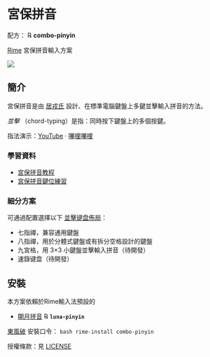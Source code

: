 # 宮保拼音

配方： ℞ **combo-pinyin**

[Rime](https://rime.im) 宮保拼音輸入方案

![](https://github.com/rime/home/blob/master/images/combo-pinyin-v3/combo-pinyin-logo.png)

## 簡介

宮保拼音是由 [居戎氏](https://github.com/lotem) 設計、在標準電腦鍵盤上多鍵並擊輸入拼音的方法。

*並擊* （chord-typing）是指：同時按下鍵盤上的多個按鍵。

指法演示：[YouTube](https://www.youtube.com/shorts/741fOTV4oOM) · [嗶哩嗶哩](https://www.bilibili.com/video/BV1uECWYcEYc/)

### 學習資料

  - [宮保拼音教程](https://github.com/rime/home/wiki/ComboPinyin)
  - [宮保拼音鍵位練習](https://lotem.github.io/typewriter/)

### 細分方案

可通過配置選擇以下 [並擊键盘佈局](layouts.md)：

  - 七指禪，兼容通用鍵盤
  - 八指禪，用於分體式鍵盤或有拆分空格設計的鍵盤
  - 九宮格，用 3×3 小鍵盤並擊輸入拼音（待開發）
  - 速錄键盘（待開發）

## 安裝

本方案依賴於Rime輸入法預設的

  - [朙月拼音](https://github.com/rime/rime-luna-pinyin) ℞ **`luna-pinyin`**

[東風破](https://github.com/rime/plum) 安裝口令： `bash rime-install combo-pinyin`

授權條款：見 [LICENSE](LICENSE)
